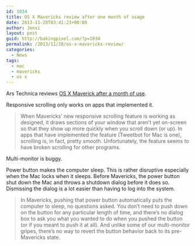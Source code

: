 ```yaml
---
id: 1034
title: OS X Mavericks review after one month of usage
date: 2013-11-28T03:41:23+00:00
author: Jenxi
layout: post
guid: http://bakingpixel.com/?p=1034
permalink: /2013/11/28/os-x-mavericks-review/
categories:
  - News
tags:
  - mac
  - mavericks
  - os x
---
```

Ars Technica reviews [OS X Maverick after a month of use](http://arstechnica.com/apple/2013/11/after-a-month-of-use-we-dish-out-our-biggest-gripes-with-os-x-mavericks/).

Responsive scrolling only works on apps that implemented it.

> When Mavericks&#8217; new responsive scrolling feature is working as designed, it draws sections of your window that aren&#8217;t yet on-screen so that they show up more quickly when you scroll down (or up). In apps that have implemented the feature (Tweetbot for Mac is one), scrolling is, in fact, pretty smooth. Unfortunately, the feature seems to have broken scrolling for other programs. 

Multi-monitor is buggy.

Power button makes the computer sleep. This is rather disruptive especially when the Mac locks when it sleeps. Before Mavericks, the power button shut down the Mac and throws a shutdown dialog before it does so. Dismissing the dialog is a lot easier than having to log into the system.

> In Mavericks, pushing that power button automatically puts the computer to sleep, no questions asked. You don&#8217;t need to push down on the button for any particular length of time, and there&#8217;s no dialog box to ask you what you wanted to do when you pushed the button (or if you meant to push it at all). And unlike some of our multi-monitor gripes, there&#8217;s no way to revert the button behavior back to its pre-Mavericks state.